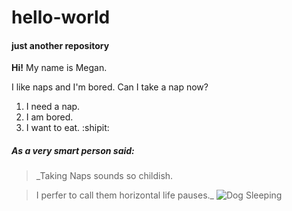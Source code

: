 # hello-world
#### just another repository

**Hi!**
My name is Megan. 

I like naps and I'm bored.
Can I take a nap now?

1. I need a nap.
1. I am bored.
1. I want to eat. :shipit:
##### As a very smart person said:
>_Taking Naps sounds so childish. 

>I perfer to call them horizontal life pauses._
![Dog Sleeping](https://cdn3-www.dogtime.com/assets/uploads/2017/02/dog-sleep-habits-10.jpg) 